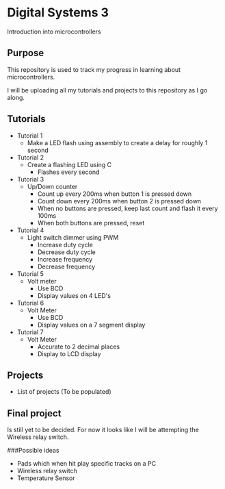 # Digital Systems 3
Introduction into microcontrollers

## Purpose
This repository is used to track my progress in learning about microcontrollers.

I will be uploading all my tutorials and projects to this repository as I go along.

## Tutorials
 - Tutorial 1
 	- Make a LED flash using assembly to create a delay for roughly 1 second
 - Tutorial 2
 	- Create a flashing LED using C
 		- Flashes every second
 - Tutorial 3
 	- Up/Down counter
 		- Count up every 200ms when button 1 is pressed down
 		- Count down every 200ms when button 2 is pressed down
 		- When no buttons are pressed, keep last count and flash it every 100ms
 		- When both buttons are pressed, reset
 - Tutorial 4
 	- Light switch dimmer using PWM
 		- Increase duty cycle
 		- Decrease duty cycle
 		- Increase frequency
 		- Decrease frequency
 - Tutorial 5
 	- Volt meter
 		- Use BCD
 		- Display values on 4 LED's
 - Tutorial 6
 	- Volt Meter
 		- Use BCD
 		- Display values on a 7 segment display
 - Tutorial 7
	- Volt Meter
		- Accurate to 2 decimal places
		- Display to LCD display

## Projects
 - List of projects (To be populated)

## Final project
Is still yet to be decided. For now it looks like I will be attempting the Wireless relay switch.

###Possible ideas
 - Pads which when hit play specific tracks on a PC
 - Wireless relay switch
 - Temperature Sensor
